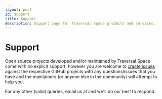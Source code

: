 ```yaml
---
layout: post
id: support
title: Support
description: Support page for Traversal Space products and services.
---
```


# Support

Open source projects developed and/or maintained by Traversal Space come with no explicit support, however you are welcome to [create issues](https://help.github.com/articles/creating-an-issue/) against the respective GitHub projects with any questions/issues that you have and the maintainers (or anyone else in the community) will attempt to help you.

For any other (valid) queries, email us at <a href="#" class="traversal-email"></a> and we'll do our best to respond.
